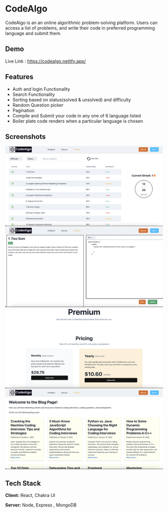 
# CodeAlgo

CodeAlgo is an an online algorithmic problem-solving platform. Users can access a list of problems, and write their code in preferred programming language and submit them.

## Demo

Live Link : https://codealgo.netlify.app/


## Features

- Auth and login Functionality
- Search Functionality
- Sorting based on status(solved & unsolved) and difficulty
- Random Question picker
- Pagination
- Compile and Submit your code in any one of 6 language listed 
- Boiler plate code renders when a particular language is chosen



## Screenshots
![Home](src/Assets/homepage.png)
![Problem](src/Assets/problem.png)
![Premium](src/Assets/premium.png)
![Blog](src/Assets/blog.png)



## Tech Stack

**Client:** React, Chakra UI

**Server:** Node, Express , MongoDB

